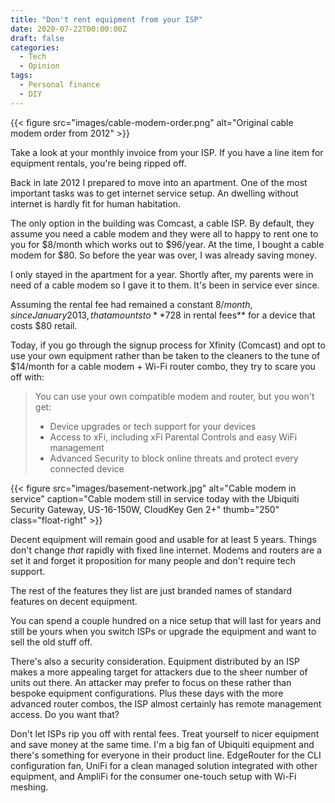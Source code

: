 ```yaml
---
title: "Don't rent equipment from your ISP"
date: 2020-07-22T00:00:00Z
draft: false
categories:
  - Tech
  - Opinion
tags:
  - Personal finance
  - DIY
---
```


{{< figure src="images/cable-modem-order.png" alt="Original cable modem order from 2012" >}}

Take a look at your monthly invoice from your ISP. If you have a line item for equipment rentals, you're being ripped off.

<!--more-->

Back in late 2012 I prepared to move into an apartment. One of the most important tasks was to get internet service setup. An dwelling without internet is hardly fit for human habitation.

The only option in the building was Comcast, a cable ISP. By default, they assume you need a cable modem and they were all to happy to rent one to you for $8/month which works out to $96/year. At the time, I bought a cable modem for $80. So before the year was over, I was already saving money.

I only stayed in the apartment for a year. Shortly after, my parents were in need of a cable modem so I gave it to them. It's been in service ever since.

Assuming the rental fee had remained a constant $8/month, since January 2013, that amounts to **$728 in rental fees** for a device that costs $80 retail.

Today, if you go through the signup process for Xfinity (Comcast) and opt to use your own equipment rather than be taken to the cleaners to the tune of $14/month for a cable modem + Wi-Fi router combo, they try to scare you off with:

> You can use your own compatible modem and router, but you won't get:
> * Device upgrades or tech support for your devices
> * Access to xFi, including xFi Parental Controls and easy WiFi management
> * Advanced Security to block online threats and protect every connected device

{{< figure src="images/basement-network.jpg" alt="Cable modem in service" caption="Cable modem still in service today with the Ubiquiti Security Gateway, US-16-150W, CloudKey Gen 2+" thumb="250" class="float-right" >}}

Decent equipment will remain good and usable for at least 5 years. Things don't change *that* rapidly with fixed line internet. Modems and routers are a set it and forget it proposition for many people and don't require tech support.

The rest of the features they list are just branded names of standard features on decent equipment.

You can spend a couple hundred on a nice setup that will last for years and still be yours when you switch ISPs or upgrade the equipment and want to sell the old stuff off.

There's also a security consideration. Equipment distributed by an ISP makes a more appealing target for attackers due to the sheer number of units out there. An attacker may prefer to focus on these rather than bespoke equipment configurations. Plus these days with the more advanced router combos, the ISP almost certainly has remote management access. Do you want that?

Don't let ISPs rip you off with rental fees. Treat yourself to nicer equipment and save money at the same time. I'm a big fan of Ubiquiti equipment and there's something for everyone in their product line. EdgeRouter for the CLI configuration fan, UniFi for a clean managed solution integrated with other equipment, and AmpliFi for the consumer one-touch setup with Wi-Fi meshing.
